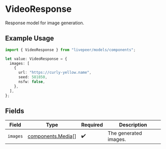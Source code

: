 # VideoResponse

Response model for image generation.

## Example Usage

```typescript
import { VideoResponse } from "livepeer/models/components";

let value: VideoResponse = {
  images: [
    {
      url: "https://curly-yellow.name",
      seed: 581850,
      nsfw: false,
    },
  ],
};
```

## Fields

| Field                                                  | Type                                                   | Required                                               | Description                                            |
| ------------------------------------------------------ | ------------------------------------------------------ | ------------------------------------------------------ | ------------------------------------------------------ |
| `images`                                               | [components.Media](../../models/components/media.md)[] | :heavy_check_mark:                                     | The generated images.                                  |